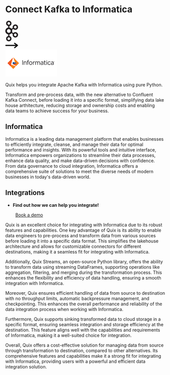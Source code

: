 # Connect Kafka to Informatica

<div class="connect-images cards blog-grid-card" markdown>
<div>
<img src="../images/kafka_logo.png" width="40px" />
</div>
<div>
<img src="../images/arrow.svg" width="40px" />
</div>
<div>
<img src="./images/informatica_1.jpg" />
</div>
</div>

Quix helps you integrate Apache Kafka with Informatica using pure Python.

Transform and pre-process data, with the new alternative to Confluent Kafka Connect, before loading it into a specific format, simplifying data lake house arthitecture, reducing storage and ownership costs and enabling data teams to achieve success for your business.

## Informatica

Informatica is a leading data management platform that enables businesses to efficiently integrate, cleanse, and manage their data for optimal performance and insights. With its powerful tools and intuitive interface, Informatica empowers organizations to streamline their data processes, enhance data quality, and make data-driven decisions with confidence. From data governance to cloud integration, Informatica offers a comprehensive suite of solutions to meet the diverse needs of modern businesses in today's data-driven world.

## Integrations

<div class="grid cards" markdown>

- __Find out how we can help you integrate!__

    <a class="md-button md-button--primary" href="https://share.hsforms.com/1iW0TmZzKQMChk0lxd_tGiw4yjw2?__hstc=175542013.2303933fbd746c0ac86d9ccbe9bc9100.1728383268831.1729603416735.1729620918855.31&__hssc=175542013.1.1729620918855&__hsfp=2132701734" target="_blank" style="margin:.5rem;">Book a demo</a>

</div>


Quix is an excellent choice for integrating with Informatica due to its robust features and capabilities. One key advantage of Quix is its ability to enable data engineers to pre-process and transform data from various sources before loading it into a specific data format. This simplifies the lakehouse architecture and allows for customizable connectors for different destinations, making it a seamless fit for integrating with Informatica.

Additionally, Quix Streams, an open-source Python library, offers the ability to transform data using streaming DataFrames, supporting operations like aggregation, filtering, and merging during the transformation process. This enhances the flexibility and efficiency of data handling, ensuring a smooth integration with Informatica.

Moreover, Quix ensures efficient handling of data from source to destination with no throughput limits, automatic backpressure management, and checkpointing. This enhances the overall performance and reliability of the data integration process when working with Informatica.

Furthermore, Quix supports sinking transformed data to cloud storage in a specific format, ensuring seamless integration and storage efficiency at the destination. This feature aligns well with the capabilities and requirements of Informatica, making it a well-suited choice for integration.

Overall, Quix offers a cost-effective solution for managing data from source through transformation to destination, compared to other alternatives. Its comprehensive features and capabilities make it a strong fit for integrating with Informatica, providing users with a powerful and efficient data integration solution.

